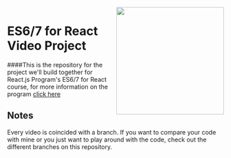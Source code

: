 <img src="http://www.reactjsprogram.com/images/reactjsprogram-500.png" width="250" align="right">

ES6/7 for React Video Project
========

####This is the repository for the project we'll build together for React.js Program's ES6/7 for React course, for more information on the program [click here](http://reactjsprogram.com)

## Notes
Every video is coincided with a branch. If you want to compare your code with mine or you just want to play around with the code, check out the different branches on this repository.
